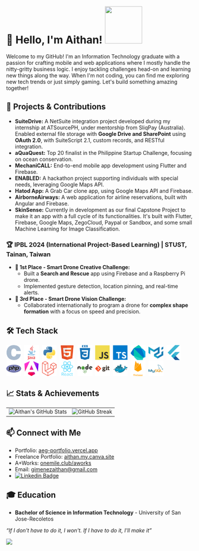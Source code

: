 # 👋 Hello, I'm Aithan! <img src="https://media.giphy.com/media/CuuSHzuc0O166MRfjt/giphy.gif" width="100" height="100" />

Welcome to my GitHub! I'm an Information Technology graduate with a passion for crafting mobile and web applications where I mostly handle the nitty-gritty business logic. I enjoy tackling challenges head-on and learning new things along the way. When I'm not coding, you can find me exploring new tech trends or just simply gaming. Let's build something amazing together!

## 🚀 Projects & Contributions

- **SuiteDrive:** A NetSuite integration project developed during my internship at ATSourcePH, under mentorship from SliqPay (Australia). Enabled external file storage with **Google Drive and SharePoint** using **OAuth 2.0**, with SuiteScript 2.1, custom records, and RESTful integration.
- **aQuaQuest:** Top 20 finalist in the Philippine Startup Challenge, focusing on ocean conservation.
- **MechaniCALL:** End-to-end mobile app development using Flutter and Firebase.
- **ENABLED:** A hackathon project supporting individuals with special needs, leveraging Google Maps API.
- **Hatod App:** A Grab Car clone app, using Google Maps API and Firebase.
- **AirborneAirways:** A web application for airline reservations, built with Angular and Firebase.
- **SkinSense:** Currently in development as our final Capstone Project to make it an app with a full cycle of its functionalities. It's built with Flutter, Firebase, Google Maps, ZegoCloud, Paypal or Sandbox, and some small Machine Learning for Image Classification.
### 🏆 **IPBL 2024 (International Project-Based Learning) | STUST, Tainan, Taiwan**  
- **🥇 1st Place - Smart Drone Creative Challenge:**  
  - Built a **Search and Rescue** app using Firebase and a Raspberry Pi drone.  
  - Implemented gesture detection, location pinning, and real-time alerts.  
- **🥉 3rd Place - Smart Drone Vision Challenge:**  
  - Collaborated internationally to program a drone for **complex shape formation** with a focus on speed and precision.  

## 🛠️ Tech Stack
<div>
  <img src="https://github.com/devicons/devicon/blob/master/icons/c/c-original.svg" title="C" alt="C" width="40" height="40"/>&nbsp;
  <img src="https://github.com/devicons/devicon/blob/master/icons/java/java-original-wordmark.svg" title="Java" alt="Java" width="40" height="40"/>&nbsp;
  <img src="https://github.com/devicons/devicon/blob/master/icons/python/python-original.svg" title="Python" alt="Python" width="40" height="40"/>&nbsp;
  <img src="https://github.com/devicons/devicon/blob/master/icons/html5/html5-original.svg" title="HTML5" alt="HTML" width="40" height="40"/>&nbsp;
  <img src="https://github.com/devicons/devicon/blob/master/icons/css3/css3-plain-wordmark.svg"  title="CSS3" alt="CSS" width="40" height="40"/>&nbsp;
  <img src="https://github.com/devicons/devicon/blob/master/icons/javascript/javascript-original.svg" title="JavaScript" alt="JavaScript" width="40" height="40"/>&nbsp;
  <img src="https://github.com/devicons/devicon/blob/master/icons/typescript/typescript-original.svg" title="TypeScript" alt="TypeScript" width="40" height="40"/>&nbsp;
  <img src="https://github.com/devicons/devicon/blob/master/icons/dart/dart-original.svg" title="Dart" alt="Dart " width="40" height="40"/>&nbsp;
  <img src="https://github.com/devicons/devicon/blob/master/icons/materialui/materialui-original.svg" title="Material UI" alt="Material UI" width="40" height="40"/>&nbsp;
  <img src="https://github.com/devicons/devicon/blob/master/icons/flutter/flutter-original.svg" title="Flutter" alt="Flutter" width="40" height="40"/>&nbsp;
  <img src="https://github.com/devicons/devicon/blob/master/icons/php/php-original.svg" title="PHP"  alt="PHP" width="40" height="40"/>&nbsp;
  <img src="https://github.com/devicons/devicon/blob/master/icons/angular/angular-original.svg" title="Angular"  alt="Angular" width="40" height="40"/>&nbsp;
  <img src="https://github.com/devicons/devicon/blob/master/icons/laravel/laravel-original.svg" title="Laravel"  alt="Laravel" width="40" height="40"/>&nbsp;
  <img src="https://github.com/devicons/devicon/blob/master/icons/react/react-original-wordmark.svg" title="React" alt="React" width="40" height="40"/>&nbsp;
  <img src="https://github.com/devicons/devicon/blob/master/icons/nodejs/nodejs-original-wordmark.svg" title="NodeJS" alt="NodeJS" width="40" height="40"/>&nbsp;
  <img src="https://github.com/devicons/devicon/blob/master/icons/git/git-original-wordmark.svg" title="Git"  alt="Git" width="40" height="40"/>&nbsp;
  <img src="https://github.com/devicons/devicon/blob/master/icons/docker/docker-original.svg" title="Docker"  alt="Docker" width="40" height="40"/>&nbsp;
  <img src="https://github.com/devicons/devicon/blob/master/icons/firebase/firebase-plain-wordmark.svg" title="Firebase" alt="Firebase" width="40" height="40"/>&nbsp;
  <img src="https://github.com/devicons/devicon/blob/master/icons/mysql/mysql-original-wordmark.svg" title="MySQL"  alt="MySQL" width="40" height="40"/>&nbsp;
</div>

## 📈 Stats & Achievements

<table>
  <tr>
    <td>
      <img src="https://github-readme-stats.vercel.app/api?username=AEG14&show_icons=true&title_color=ffffff&icon_color=79ff97&text_color=ffffff&bg_color=151515" alt="Aithan's GitHub Stats" />
    </td>
    <td>
      <img src="https://streak-stats.demolab.com/?user=AEG14&theme=dark" alt="GitHub Streak" />
    </td>
  </tr>
</table>


## 📫 Connect with Me

- Portfolio: [aeg-portfolio.vercel.app](https://aeg-portfolio.vercel.app/)
- Freelance Portfolio: [aithan.my.canva.site](https://aithan.my.canva.site/)
- A+Works: [onemile.club/aworks](https://onemile.club/aworks)
- Email: [gimenezaithan@gmail.com](mailto:gimenezaithan@gmail.com)
- [![Linkedin Badge](https://img.shields.io/badge/-LinkedIn-blue?style=flat&logo=Linkedin&logoColor=white)](https://www.linkedin.com/in/aithan-eulysse-gimenez-0113ba1a3/)

## 🎓 Education

- **Bachelor of Science in Information Technology** - University of San Jose-Recoletos

*“If I don't have to do it, I won't. If I have to do it, I'll make it”*

![](https://visitor-badge.glitch.me/badge?page_id=AEG14)
